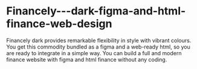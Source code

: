 # Financely---dark-figma-and-html-finance-web-design
Financely dark provides remarkable flexibility in style with vibrant colours. You get this commodity bundled as a figma and a web-ready html, so you are ready to integrate in a simple way. You can build a full and modern finance website with figma and html finance without any coding.
